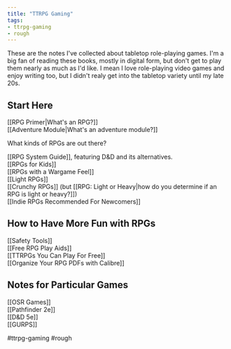 ```yaml
---
title: "TTRPG Gaming"
tags:
- ttrpg-gaming
- rough
---
```


These are the notes I've collected about tabletop role-playing games. I'm a big fan of reading these books, mostly in digital form, but don't get to play them nearly as much as I'd like. I mean I love role-playing video games and enjoy writing too, but I didn't realy get into the tabletop variety until my late 20s.

## Start Here

[[RPG Primer|What's an RPG?]]  
[[Adventure Module|What's an adventure module?]]  

What kinds of RPGs are out there?

[[RPG System Guide]], featuring D&D and its alternatives.  
[[RPGs for Kids]]  
[[RPGs with a Wargame Feel]]  
[[Light RPGs]]  
[[Crunchy RPGs]] (but [[RPG: Light or Heavy|how do you determine if an RPG is light or heavy?]])  
[[Indie RPGs Recommended For Newcomers]]  

## How to Have More Fun with RPGs

[[Safety Tools]]  
[[Free RPG Play Aids]]  
[[TTRPGs You Can Play For Free]]  
[[Organize Your RPG PDFs with Calibre]]  

## Notes for Particular Games

[[OSR Games]]  
[[Pathfinder 2e]]  
[[D&D 5e]]  
[[GURPS]]  


#ttrpg-gaming #rough